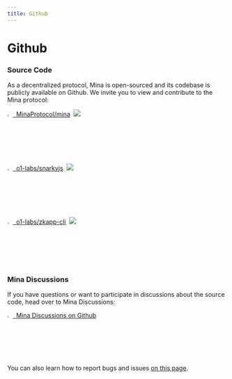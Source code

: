 ```yaml
---
title: Github
---
```


# Github


### Source Code

As a decentralized protocol, Mina is open-sourced and its codebase is publicly available on Github. We invite you to view and contribute to the Mina protocol:

[<img
    src="/img/Github64.png"
    alt="Github logo"
    width="2.5%"
  /> &nbsp;MinaProtocol/mina](https://github.com/MinaProtocol/mina)&nbsp; [<img src="https://img.shields.io/github/stars/minaprotocol/Mina?label=Star&style=social" />](https://github.com/MinaProtocol/mina)

[<img
    src="/img/Github64.png"
    alt="Github logo"
    width="2.5%"
  /> &nbsp;o1-labs/snarkyjs](https://github.com/o1-labs/snarkyjs)&nbsp; [<img src="https://img.shields.io/github/stars/o1-labs/snarkyjs?label=Star&style=social" />](https://github.com/o1-labs/snarkyjs)

[<img
    src="/img/Github64.png"
    alt="Github logo"
    width="2.5%"
  /> &nbsp;o1-labs/zkapp-cli](https://github.com/o1-labs/zkapp-cli)&nbsp; [<img src="https://img.shields.io/github/stars/o1-labs/zkapp-cli?label=Star&style=social" />](https://github.com/o1-labs/zkapp-cli)

### Mina Discussions

If you have questions or want to participate in discussions about the source code, head over to Mina Discussions:

[<img
    src="/img/Github64.png"
    alt="Github logo"
    width="2.5%"
  /> &nbsp;Mina Discussions on Github](https://github.com/MinaProtocol/mina/discussions)

You can also learn how to report bugs and issues [on this page](./reporting).
